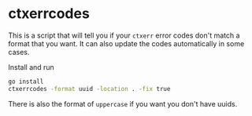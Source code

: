 # ctxerrcodes

This is a script that will tell you if your `ctxerr` error codes don't match a format that you want. It can also update the codes automatically in some cases.

Install and run

```bash
go install
ctxerrcodes -format uuid -location . -fix true
```

There is also the format of `uppercase` if you want you don't have uuids.
